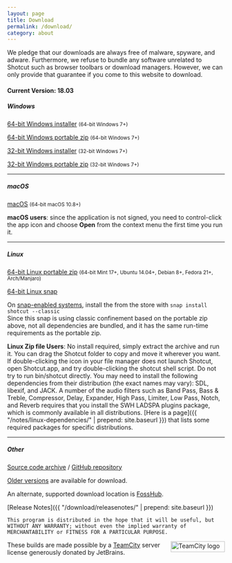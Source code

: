 ```yaml
---
layout: page
title: Download
permalink: /download/
category: about
---
```


We pledge that our downloads are always free of
malware, spyware, and adware. Furthermore, we refuse to bundle any software
unrelated to Shotcut such as browser toolbars or download managers.
However, we can only provide that guarantee if you come to this website
to download.

<!-- Shotcut Responsive -->
<ins class="adsbygoogle"
    style="display:block"
    data-ad-client="ca-pub-1305424236533187"
    data-ad-slot="3403753557"
    data-ad-format="auto"></ins>
<script>
(adsbygoogle = window.adsbygoogle || []).push({});
</script>

#### Current Version: 18.03

##### Windows
[64-bit Windows installer](https://github.com/mltframework/shotcut/releases/download/v18.03/shotcut-win64-180302.exe)
<small>(64-bit Windows 7+)</small>

[64-bit Windows portable zip](https://github.com/mltframework/shotcut/releases/download/v18.03/shotcut-win64-180302.zip)
<small>(64-bit Windows 7+)</small>

[32-bit Windows installer](https://github.com/mltframework/shotcut/releases/download/v18.03/shotcut-win32-180302.exe)
<small>(32-bit Windows 7+)</small>

[32-bit Windows portable zip](https://github.com/mltframework/shotcut/releases/download/v18.03/shotcut-win32-180302.zip)
<small>(32-bit Windows 7+)</small>

---

##### macOS
[macOS](https://github.com/mltframework/shotcut/releases/download/v18.03/shotcut-osx-x86_64-180302.dmg)
<small>(64-bit macOS 10.8+)</small>

**macOS users**: since the application is not signed, you need to
control-click the app icon and choose **Open** from the context menu the
first time you run it.

---

##### Linux
[64-bit Linux portable zip](https://github.com/mltframework/shotcut/releases/download/v18.03/shotcut-linux-x86_64-180302.tar.bz2)
<small>(64-bit Mint 17+, Ubuntu 14.04+, Debian 8+, Fedora 21+, Arch/Manjaro)</small>

[64-bit Linux snap](https://uappexplorer.com/snap/ubuntu/shotcut)

On [snap-enabled systems](https://snapcraft.io/docs/core/install), install the
from the store with `snap install shotcut --classic`  
Since this snap is using classic confinement based on the portable zip above,
not all dependencies are bundled, and it has the same run-time requirements as
the portable zip.

**Linux Zip file Users**: No install required, simply extract the archive and run
it. You can drag the Shotcut folder to copy and move it wherever you
want. If double-clicking the icon in your file manager does not launch
Shotcut, open Shotcut.app, and try double-clicking the shotcut shell
script. Do not try to run bin/shotcut directly. You may need to install
the following dependencies from their distribution (the exact names may
vary): SDL, libexif, and JACK. A number of the audio filters such as
Band Pass, Bass & Treble, Compressor, Delay, Expander, High Pass, Limiter,
Low Pass, Notch, and Reverb requires that you install the SWH LADSPA plugins
package, which is commonly available in all distributions.
[Here is a page]({{ "/notes/linux-dependencies/" | prepend: site.baseurl }}) that lists some required packages
for specific distributions.

---

##### Other

[Source code
archive](https://github.com/mltframework/shotcut/releases/download/v18.03/shotcut-src-180302.tar.bz2)
/ [GitHub repository](https://github.com/mltframework/shotcut)

[Older versions](https://github.com/mltframework/shotcut/releases/) are
available for download.

An alternate, supported download location is [FossHub](https://www.fosshub.com/Shotcut.html).

[Release Notes]({{ "/download/releasenotes/" | prepend: site.baseurl }})

`This program is distributed in the hope that it will be useful, but
WITHOUT ANY WARRANTY; without even the implied warranty of MERCHANTABILITY
or FITNESS FOR A PARTICULAR PURPOSE.`

<a href="https://www.jetbrains.com/teamcity/"><img
width="125" alt="TeamCity logo" src="{{ site.baseurl }}/assets/img/logo_teamcity.png"
style="border: 0px; float: right; margin-left: 10px" title="JetBrains TeamCity" height="25"></a>
These builds are made possible by a <a href="https://www.jetbrains.com/teamcity/">TeamCity</a> server license generously donated by JetBrains.
